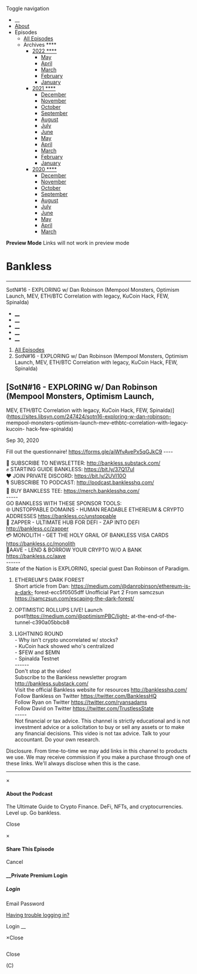 Toggle navigation [](/247424 "Home Page")

  * __
  * [About]()
  * Episodes 
    * [All Episodes](/247424)
    * Archives ****
      * [2022 ****](/247424/2022)
        * [May](/247424/2022/05)
        * [April](/247424/2022/04)
        * [March](/247424/2022/03)
        * [February](/247424/2022/02)
        * [January](/247424/2022/01)
      * [2021 ****](/247424/2021)
        * [December](/247424/2021/12)
        * [November](/247424/2021/11)
        * [October](/247424/2021/10)
        * [September](/247424/2021/09)
        * [August](/247424/2021/08)
        * [July](/247424/2021/07)
        * [June](/247424/2021/06)
        * [May](/247424/2021/05)
        * [April](/247424/2021/04)
        * [March](/247424/2021/03)
        * [February](/247424/2021/02)
        * [January](/247424/2021/01)
      * [2020 ****](/247424/2020)
        * [December](/247424/2020/12)
        * [November](/247424/2020/11)
        * [October](/247424/2020/10)
        * [September](/247424/2020/09)
        * [August](/247424/2020/08)
        * [July](/247424/2020/07)
        * [June](/247424/2020/06)
        * [May](/247424/2020/05)
        * [April](/247424/2020/04)
        * [March](/247424/2020/03)

**Preview Mode** Links will not work in preview mode

# Bankless

###

* * *

SotN#16 - EXPLORING w/ Dan Robinson (Mempool Monsters, Optimism Launch, MEV,
ETH/BTC Correlation with legacy, KuCoin Hack, FEW, Spinalda)

  * [__](http://twitter.com/banklesshq "Visit Us on Twitter")
  * [__](mailto:ryan@mythos.capital "Email This Podcast")
  * [__](http://feeds.libsyn.com/247424/rss "Subscribe to RSS Feed")
  * [__](https://podcasts.apple.com/us/podcast/bankless/id1499409058?ls=1 "Listen on Apple Podcasts")
  * [__](https://open.spotify.com/show/41TNnXSv5ExcQSzEGLlGhy "Listen on Spotify")

  1. [All Episodes](/247424)
  2. SotN#16 - EXPLORING w/ Dan Robinson (Mempool Monsters, Optimism Launch, MEV, ETH/BTC Correlation with legacy, KuCoin Hack, FEW, Spinalda)

## [SotN#16 - EXPLORING w/ Dan Robinson (Mempool Monsters, Optimism Launch,
MEV, ETH/BTC Correlation with legacy, KuCoin Hack, FEW,
Spinalda)](https://sites.libsyn.com/247424/sotn16-exploring-w-dan-robinson-
mempool-monsters-optimism-launch-mev-ethbtc-correlation-with-legacy-kucoin-
hack-few-spinalda)

Sep 30, 2020

Fill out the questionnaire! https://forms.gle/aiWfvAvePx5qGJkC9 \----

🚀 SUBSCRIBE TO NEWSLETTER: <http://bankless.substack.com/>  
✊ STARTING GUIDE BANKLESS: <https://bit.ly/37Q17uI>  
❤️ JOIN PRIVATE DISCORD: <https://bit.ly/2UVI10O>  
🎙️ SUBSCRIBE TO PODCAST: <http://podcast.banklesshq.com/>  
👕 BUY BANKLESS TEE: <https://merch.banklesshq.com/>  
\-----  
GO BANKLESS WITH THESE SPONSOR TOOLS:  
🌐 UNSTOPPABLE DOMAINS - HUMAN READABLE ETHEREUM & CRYPTO ADDRESSES
<https://bankless.cc/unstoppable>  
🌈 ZAPPER - ULTIMATE HUB FOR DEFI - ZAP INTO DEFI <http://bankless.cc/zapper>  
💳 MONOLITH - GET THE HOLY GRAIL OF BANKLESS VISA CARDS
<https://bankless.cc/monolith>  
🌈AAVE - LEND & BORROW YOUR CRYPTO W/O A BANK <https://bankless.cc/aave>  
\------  
State of the Nation is EXPLORING, special guest Dan Robinson of Paradigm.  
  
1) ETHEREUM'S DARK FOREST  
Short article from Dan: https://medium.com/@danrobinson/ethereum-is-a-dark-
forest-ecc5f0505dff Unofficial Part 2 From samczsun
<https://samczsun.com/escaping-the-dark-forest/>  
  
2) OPTIMISTIC ROLLUPS LIVE! Launch post!https://medium.com/@optimismPBC/light-
at-the-end-of-the-tunnel-c390a05bbcb8  
  
3) LIGHTNING ROUND  
\- Why isn't crypto uncorrelated w/ stocks?  
\- KuCoin hack showed who's centralized  
\- $FEW and $EMN  
\- Spinalda Testnet  
\------  
Don't stop at the video!  
Subscribe to the Bankless newsletter program <http://bankless.substack.com/>  
Visit the official Bankless website for resources <http://banklesshq.com/>  
Follow Bankless on Twitter <https://twitter.com/BanklessHQ>  
Follow Ryan on Twitter <https://twitter.com/ryansadams>  
Follow David on Twitter <https://twitter.com/TrustlessState>  
\-----  
Not financial or tax advice. This channel is strictly educational and is not
investment advice or a solicitation to buy or sell any assets or to make any
financial decisions. This video is not tax advice. Talk to your accountant. Do
your own research.  
  
Disclosure. From time-to-time we may add links in this channel to products we
use. We may receive commission if you make a purchase through one of these
links. We'll always disclose when this is the case.

* * *

×

#### About the Podcast

The Ultimate Guide to Crypto Finance. DeFi, NFTs, and cryptocurrencies. Level
up. Go bankless.

Close

×

#### Share This Episode

Cancel

#### __Private Premium Login

##### Login

Email Password

[Having trouble logging in?](')

Login __

×Close

![]()

Close

(C)

